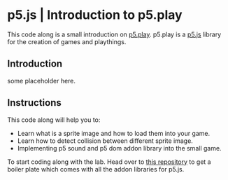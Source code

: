 # p5.js | Introduction to p5.play

This code along is a small introduction on [p5.play](https://molleindustria.github.io/p5.play/). p5.play is a [p5.js](http://p5js.org/) library for the creation of games and playthings.


## Introduction

some placeholder here.

## Instructions

This code along will help you to:
- Learn what is a sprite image and how to load them into your game.
- Learn how to detect collision between different sprite image.
- Implementing p5 sound and p5 dom addon library into the small game.

To start coding along with the lab. Head over to [this repository](www.google.de) to get a boiler plate which comes with all the addon libraries for p5.js.

